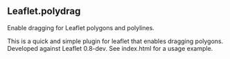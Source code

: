 Leaflet.polydrag
----------------

Enable dragging for Leaflet polygons and polylines.

This is a quick and simple plugin for leaflet that enables dragging polygons.  Developed against Leaflet 0.8-dev.  See index.html for a usage example.
